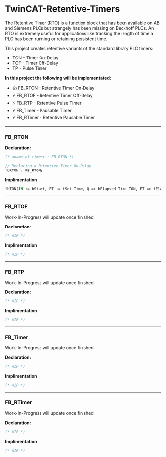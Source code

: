 # TwinCAT-Retentive-Timers
The Retentive Timer (RTO) is a function block that has been available on AB and Siemens PLCs but strangely has been missing on Beckhoff PLCs.
An RTO is extremely useful for applications like tracking the length of time a PLC has been running or retaining persistent time.

This project creates retentive variants of the standard library PLC timers:
* TON - Timer On-Delay
* TOF - Timer Off-Delay
* TP  - Pulse Timer 


**In this project the following will be implementated:**

* 👍 FB_RTON    - Retentive Timer On-Delay
* ⚡ FB_RTOF    - Retentive Timer Off-Delay 
* ⚡ FB_RTP     - Retentive  Pulse Timer
* ⚡ FB_Timer   - Pausable Timer
* ⚡ FB_RTimer  - Retentive Pausable Timer

- - - -
### FB_RTON

**Declaration:** 
```Pascal
(* <name of timer> : FB_RTON *)

// Declaring a Retentive Timer On-Delay
fbRTON : FB_RTON;
```

**Implimentation**
```Pascal
fbTON(IN := bStart, PT := tSet_Time, Q => bElapsed_Time_TON, ET => tElapsed_Time_TON)
```

- - - -
### FB_RTOF
Work-In-Progress will update once finished

**Declaration:** 
```Pascal
(* WIP *)
```

**Implimentation**
```Pascal
(* WIP *)
```

- - - -
### FB_RTP
Work-In-Progress will update once finished

**Declaration:** 
```Pascal
(* WIP *)
```

**Implimentation**
```Pascal
(* WIP *)
```

- - - -
### FB_Timer
Work-In-Progress will update once finished

**Declaration:** 
```Pascal
(* WIP *)
```

**Implimentation**
```Pascal
(* WIP *)
```

- - - -
### FB_RTimer
Work-In-Progress will update once finished

**Declaration:** 
```Pascal
(* WIP *)
```

**Implimentation**
```Pascal
(* WIP *)
```